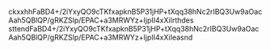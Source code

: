 ckxxhhFaBD4+/2iYxyQO9cTKfxapknB5P31jHP+tXqq38hNc2rIBQ3Uw9aOacAah5QBlQP/gRKZSlp/EPAC+a3MRWYz+IjpII4xXiIrthdes
sttendFaBD4+/2iYxyQO9cTKfxapknB5P31jHP+tXqq38hNc2rIBQ3Uw9aOacAah5QBlQP/gRKZSlp/EPAC+a3MRWYz+IjpII4xXiIeasnd
